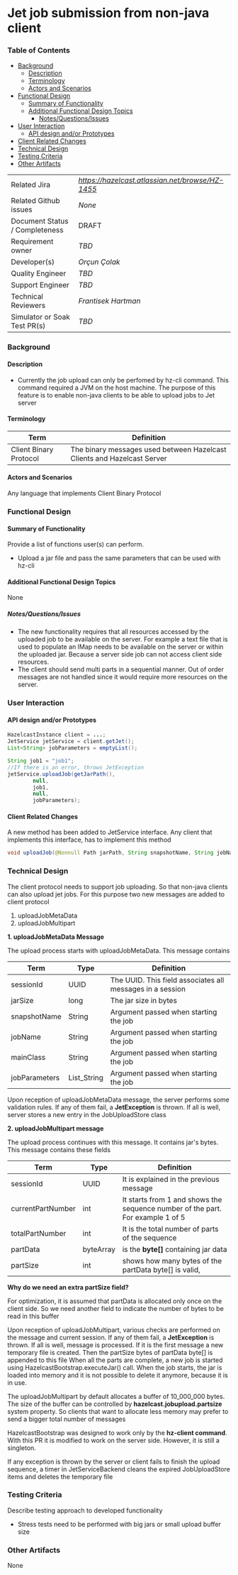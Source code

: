 # Jet job submission from non-java client

### Table of Contents

+ [Background](#background)
  - [Description](#description)
  - [Terminology](#terminology)
  - [Actors and Scenarios](#actors-and-scenarios)
+ [Functional Design](#functional-design)
  * [Summary of Functionality](#summary-of-functionality)
  * [Additional Functional Design Topics](#additional-functional-design-topics)
    + [Notes/Questions/Issues](#notesquestionsissues)
+ [User Interaction](#user-interaction)
  - [API design and/or Prototypes](#api-design-andor-prototypes)
+ [Client Related Changes](#client-related-changes)
+ [Technical Design](#technical-design)
+ [Testing Criteria](#testing-criteria)
+ [Other Artifacts](#other-artifacts)


|                                |                                                  |
|--------------------------------|--------------------------------------------------|
| Related Jira                   | _https://hazelcast.atlassian.net/browse/HZ-1455_ |
| Related Github issues          | _None_                                           |
| Document Status / Completeness | DRAFT                                            |
| Requirement owner              | _TBD_                                            |
| Developer(s)                   | _Orçun Çolak_                                    |
| Quality Engineer               | _TBD_                                            |
| Support Engineer               | _TBD_                                            |
| Technical Reviewers            | _Frantisek Hartman_                              |
| Simulator or Soak Test PR(s)   | _TBD_                                            |

### Background
#### Description

- Currently the job upload can only be perfomed by hz-cli command. This command required a JVM on the host machine. The purpose of this feature is to enable non-java clients to be able to upload jobs to Jet server 


#### Terminology

| Term                   | Definition                                                              |
|------------------------|-------------------------------------------------------------------------|
| Client Binary Protocol | The binary messages used between Hazelcast Clients and Hazelcast Server |

#### Actors and Scenarios

Any language that implements Client Binary Protocol

### Functional Design
#### Summary of Functionality

Provide a list of functions user(s) can perform.
- Upload a jar file and pass the same parameters that can be used with hz-cli

#### Additional Functional Design Topics

None

##### Notes/Questions/Issues

- The new functionality requires that all resources accessed by the uploaded job to be available on the server. For example a text file that is used to populate an IMap needs to be available on the server or within the uploaded jar. Because a server side job can not access client side resources.  
- The client should send multi parts in a sequential manner. Out of order messages are not handled since it would require more resources on the server.
  

### User Interaction
#### API design and/or Prototypes

```java
HazelcastInstance client = ...;
JetService jetService = client.getJet();
List<String> jobParameters = emptyList();

String job1 = "job1";
//If there is an error, throws JetException
jetService.uploadJob(getJarPath(),
        null,
        job1,
        null,
        jobParameters);
```

#### Client Related Changes
A new method has been added to JetService interface. Any client that implements this interface, has to implement this method
```java
void uploadJob(@Nonnull Path jarPath, String snapshotName, String jobName, String mainClass, List<String> jobParameters);
```

### Technical Design

The client protocol needs to support job uploading. So that non-java clients can also upload jet jobs.
For this purpose two new messages are added to client protocol

1. uploadJobMetaData
2. uploadJobMultipart

**1. uploadJobMetaData Message**

The upload process starts with uploadJobMetaData. This message contains

| Term                   | Type | Definition                                                       |
|------------------------|------|------------------------------------------------------------------|
| sessionId | UUID | The UUID. This field associates all messages in a session |
| jarSize |    long  | The jar size in bytes                                            |
| snapshotName |  String    | Argument passed when starting the job                            |
| jobName |    String  | Argument passed when starting the job                            |
| mainClass |   String   | Argument passed when starting the job                            |
| jobParameters |   List_String   | Argument passed when starting the job                            |


Upon reception of uploadJobMetaData message, the server performs some validation rules. If any of them fail, a **JetException** is thrown. If all is well, server stores a new entry in the JobUploadStore class

**2. uploadJobMultipart message**

The upload process continues with this message. It contains jar's bytes. This message contains these fields

| Term                   | Type | Definition                                                              |
|------------------------|------|-------------------------------------------------------------------------|
| sessionId | UUID | It is explained in the previous message |
| currentPartNumber |   int   | It starts from 1 and shows the sequence number of the part. For example 1 of 5 |
| totalPartNumber |    int  | It is the total number of parts of the sequence  |
| partData |    byteArray  | is the **byte[]** containing jar data  |
| partSize |  int    | shows how many bytes of the partData byte[] is valid, |

**Why do we need an extra partSize field?** 

For optimization, it is assumed that partData is allocated only once on the client side. So we need another field to indicate the number of bytes to be read in this buffer 

Upon reception of uploadJobMultipart, various checks are performed on the message and current session. If any of them fail, a **JetException** is thrown. If all is well, message is processed.
If it is the first message a new temporary file is created. Then the partSize bytes of partData byte[] is appended to this file
When all the parts are complete, a new job is started using HazelcastBootstrap.executeJar() call. When the job starts, the jar is loaded into memory and it is not possible to delete it anymore, because it is in use.

The uploadJobMultipart by default allocates a buffer of 10_000_000 bytes. The size of the buffer can be controlled by
**hazelcast.jobupload.partsize** system property. So clients that want to allocate less memory may prefer to send a bigger total number of messages

HazelcastBootstrap was designed to work only by the **hz-client command**. With this PR it is modified to work on the server side. However, it is still a singleton.

If any exception is thrown by the server or client fails to finish the upload sequence, a timer in JetServiceBackend cleans the expired JobUploadStore items and deletes the temporary file

### Testing Criteria

Describe testing approach to developed functionality
- Stress tests need to be performed with big jars or small upload buffer size


### Other Artifacts

None
